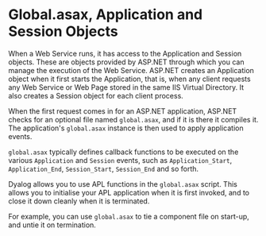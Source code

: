 <h1 class="heading"><span class="name">Global.asax, Application and Session Objects</span></h1>

When a Web Service runs, it has access to the Application and Session objects. These are objects provided by ASP.NET through which you can manage the execution of the Web Service. ASP.NET creates an Application object when it first starts the Application, that is, when any client requests any Web Service or Web Page stored in the same IIS Virtual Directory. It also creates a Session object for each client process.

When the first request comes in for an ASP.NET application, ASP.NET checks for an optional file named `global.asax`, and if it is there it compiles it. The application's `global.asax` instance is then used to apply application events.

`global.asax` typically defines callback functions to be executed on the various `Application` and `Session` events, such as `Application_Start`, `Application_End`, `Session_Start`, `Session_End` and so forth.

Dyalog allows you to use APL functions in the `global.asax` script. This allows you to initialise your APL application when it is first invoked, and to close it down cleanly when it is terminated.

For example, you can use `global.asax` to tie a component file on start-up, and untie it on termination.
